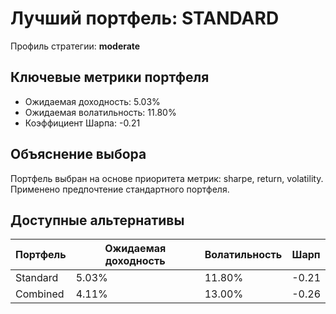# Лучший портфель: STANDARD

Профиль стратегии: **moderate**

## Ключевые метрики портфеля

- Ожидаемая доходность: 5.03%
- Ожидаемая волатильность: 11.80%
- Коэффициент Шарпа: -0.21

## Объяснение выбора

Портфель выбран на основе приоритета метрик: sharpe, return, volatility.
Применено предпочтение стандартного портфеля.

## Доступные альтернативы

| Портфель | Ожидаемая доходность | Волатильность | Шарп |
|----------|----------------------|---------------|------|
| Standard | 5.03% | 11.80% | -0.21 |
| Combined | 4.11% | 13.00% | -0.26 |
